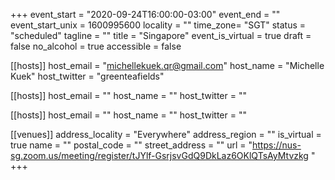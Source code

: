 +++
event_start = "2020-09-24T16:00:00-03:00"
event_end = ""
event_start_unix = 1600995600
locality = ""
time_zone= "SGT"
status = "scheduled"
tagline = ""
title = "Singapore"
event_is_virtual = true
draft = false
no_alcohol = true
accessible = false



[[hosts]]
  host_email = "michellekuek.qr@gmail.com"
  host_name = "Michelle Kuek"
  host_twitter = "greenteafields"

[[hosts]]
  host_email = ""
  host_name = ""
  host_twitter = ""

[[hosts]]
  host_email = ""
  host_name = ""
  host_twitter = ""


[[venues]]
  address_locality = "Everywhere"
  address_region = ""
  is_virtual = true
  name = ""
  postal_code = ""
  street_address = ""
  url = "https://nus-sg.zoom.us/meeting/register/tJYlf-GsrjsvGdQ9DkLaz6OKlQTsAyMtvzkg "
+++
